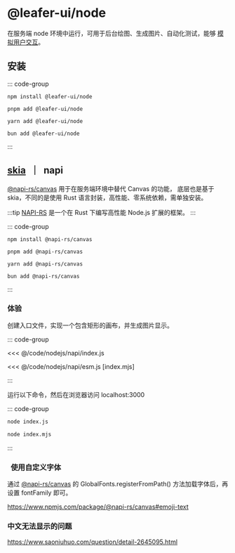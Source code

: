 # @leafer-ui/node

在服务端 node 环境中运行，可用于后台绘图、生成图片、自动化测试，能够 [模拟用户交互](/reference/event/simulation.md)。

## 安装

::: code-group

```sh[npm]
npm install @leafer-ui/node
```

```sh[pnpm]
pnpm add @leafer-ui/node
```

```sh[yarn]
yarn add @leafer-ui/node
```

```sh[bun]
bun add @leafer-ui/node
```

:::

## [skia](./start.md#skia-napi) &nbsp;｜&nbsp; napi

[@napi-rs/canvas](https://www.npmjs.com/package/@napi-rs/canvas) 用于在服务端环境中替代 Canvas 的功能， 底层也是基于 skia，不同的是使用 Rust 语言封装，高性能、零系统依赖，需单独安装。

:::tip
[NAPI-RS](https://napi.rs) 是一个在 Rust 下编写高性能 Node.js 扩展的框架。
:::

::: code-group

```sh[npm]
npm install @napi-rs/canvas
```

```sh[pnpm]
pnpm add @napi-rs/canvas
```

```sh[yarn]
yarn add @napi-rs/canvas
```

```sh[bun]
bun add @napi-rs/canvas
```

:::

### 体验

创建入口文件，实现一个包含矩形的画布，并生成图片显示。

::: code-group

<<< @/code/nodejs/napi/index.js

<<< @/code/nodejs/napi/esm.js [index.mjs]

:::

运行以下命令，然后在浏览器访问 localhost:3000

::: code-group

```sh [js]
node index.js
```

```sh [mjs]
node index.mjs
```

:::

###   使用自定义字体

通过 [@napi-rs/canvas](https://www.npmjs.com/package/@napi-rs/canvas) 的 GlobalFonts.registerFromPath() 方法加载字体后，再设置 fontFamily 即可。

https://www.npmjs.com/package/@napi-rs/canvas#emoji-text

### 中文无法显示的问题

https://www.saoniuhuo.com/question/detail-2645095.html
